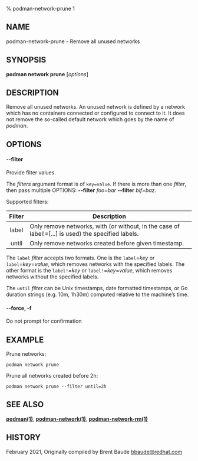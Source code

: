 % podman-network-prune 1

## NAME
podman\-network\-prune - Remove all unused networks

## SYNOPSIS
**podman network prune** [*options*]

## DESCRIPTION
Remove all unused networks.  An unused network is defined by a network which
has no containers connected or configured to connect to it. It does not remove
the so-called default network which goes by the name of *podman*.

## OPTIONS

#### **--filter**

Provide filter values.

The *filters* argument format is of `key=value`. If there is more than one *filter*, then pass multiple OPTIONS: **--filter** *foo=bar* **--filter** *bif=baz*.

Supported filters:

| Filter | Description                                                                                        |
|:------:|----------------------------------------------------------------------------------------------------|
| label  | Only remove networks, with (or without, in the case of label!=[...] is used) the specified labels. |
| until  | Only remove networks created before given timestamp.                                               |

The `label` *filter* accepts two formats. One is the `label`=*key* or `label`=*key*=*value*, which removes networks with the specified labels. The other format is the `label!`=*key* or `label!`=*key*=*value*, which removes networks without the specified labels.

The `until` *filter* can be Unix timestamps, date formatted timestamps, or Go duration strings (e.g. 10m, 1h30m) computed relative to the machine’s time.

#### **--force**, **-f**

Do not prompt for confirmation

## EXAMPLE

Prune networks:
```
podman network prune
```

Prune all networks created before 2h:
```
podman network prune --filter until=2h
```

## SEE ALSO
**[podman(1)](podman.1.md)**, **[podman-network(1)](podman-network.1.md)**, **[podman-network-rm(1)](podman-network-rm.1.md)**

## HISTORY
February 2021, Originally compiled by Brent Baude <bbaude@redhat.com>
